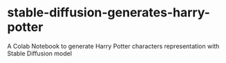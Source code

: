 # stable-diffusion-generates-harry-potter
A Colab Notebook to generate Harry Potter characters representation with Stable Diffusion model
